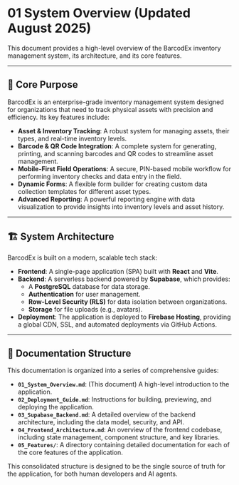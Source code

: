 # 01 System Overview (Updated August 2025)

This document provides a high-level overview of the BarcodEx inventory management system, its architecture, and its core features.

---

## 🎯 **Core Purpose**

BarcodEx is an enterprise-grade inventory management system designed for organizations that need to track physical assets with precision and efficiency. Its key features include:

-   **Asset & Inventory Tracking**: A robust system for managing assets, their types, and real-time inventory levels.
-   **Barcode & QR Code Integration**: A complete system for generating, printing, and scanning barcodes and QR codes to streamline asset management.
-   **Mobile-First Field Operations**: A secure, PIN-based mobile workflow for performing inventory checks and data entry in the field.
-   **Dynamic Forms**: A flexible form builder for creating custom data collection templates for different asset types.
-   **Advanced Reporting**: A powerful reporting engine with data visualization to provide insights into inventory levels and asset history.

---

## 🏗️ **System Architecture**

BarcodEx is built on a modern, scalable tech stack:

-   **Frontend**: A single-page application (SPA) built with **React** and **Vite**.
-   **Backend**: A serverless backend powered by **Supabase**, which provides:
    -   A **PostgreSQL** database for data storage.
    -   **Authentication** for user management.
    -   **Row-Level Security (RLS)** for data isolation between organizations.
    -   **Storage** for file uploads (e.g., avatars).
-   **Deployment**: The application is deployed to **Firebase Hosting**, providing a global CDN, SSL, and automated deployments via GitHub Actions.

---

## 📂 **Documentation Structure**

This documentation is organized into a series of comprehensive guides:

-   **`01_System_Overview.md`**: (This document) A high-level introduction to the application.
-   **`02_Deployment_Guide.md`**: Instructions for building, previewing, and deploying the application.
-   **`03_Supabase_Backend.md`**: A detailed overview of the backend architecture, including the data model, security, and API.
-   **`04_Frontend_Architecture.md`**: An overview of the frontend codebase, including state management, component structure, and key libraries.
-   **`05_Features/`**: A directory containing detailed documentation for each of the core features of the application.

This consolidated structure is designed to be the single source of truth for the application, for both human developers and AI agents.



